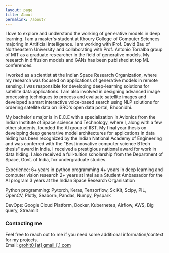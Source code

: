 ```yaml
---
layout: page
title: About
permalink: /about/
---
```


I love to explore and understand the working of generative models in deep learning. I am a master's student at Khoury College of Computer Sciences majoring in Artificial Intelligence. I am working with Prof. David Bau of Northeastern University and collaborating with Prof. Antonio Torralba group of MIT as a graduate researcher in the field of generative models. My research in diffusion models and GANs has been published at top ML conferences. 

I worked as a scientist at the Indian Space Research Organization, where my research was focused on applications of generative models in remote sensing. I was responsible for developing deep-learning solutions for satellite data applications. I am also involved in designing advanced image processing techniques to process and evaluate satellite images and developed a smart interactive voice-based search using NLP solutions for ordering satellite data on ISRO's open data portal, Bhoonidhi.

My bachelor's major is in E.C.E with a specialization in Avionics from the Indian Institute of Space science and Technology, where I, along with a few other students, founded the AI group of IIST. My final year thesis on developing deep generative model architectures for applications in data hiding has been recognized by the Indian National Academy of Engineering and was conferred with the "Best innovative computer science BTech thesis" award in India. I received a prestigious national award for work in data hiding. I also received a full-tuition scholarship from the Department of Space, Govt. of India, for undergraduate studies. 

Experience:
6+ years in python programming
4+ years in deep learning and computer vision research
2+ years at Intel as a Student Ambassador for the AI program
3 years at the Indian Space Research Organisation

Python programming:
Pytorch, Keras, Tensorflow, SciKit, Scipy, PIL, OpenCV, Plotly, Seaborn, Pandas, Numpy, Pyspark

DevOps: Google Cloud Platform, Docker, Kubernetes, Airflow, AWS, Big query, Streamlit

### Contacting me
Feel free to reach out to me if you need some additional information/context for my projects.  
Email: [grohit0 [at] gmail [.] com](mailto:grohit0@gmail.com)  
  


